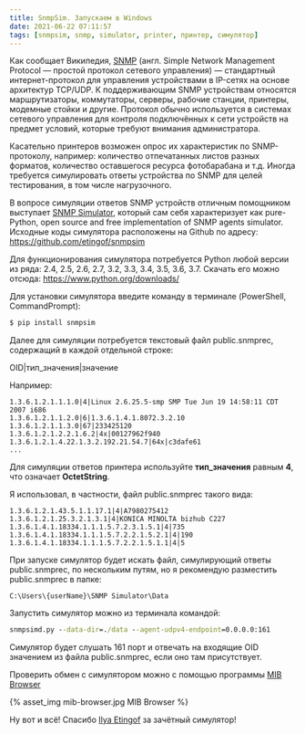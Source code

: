 ```yaml
---
title: SnmpSim. Запускаем в Windows
date: 2021-06-22 07:11:57
tags: [snmpsim, snmp, simulator, printer, принтер, симулятор]
---
```


Как сообщает Википедия, [SNMP](https://ru.wikipedia.org/wiki/SNMP) (англ. Simple Network Management Protocol — простой протокол сетевого управления) — стандартный интернет-протокол для управления устройствами в IP-сетях на основе архитектур TCP/UDP. К поддерживающим SNMP устройствам относятся маршрутизаторы, коммутаторы, серверы, рабочие станции, принтеры, модемные стойки и другие. Протокол обычно используется в системах сетевого управления для контроля подключённых к сети устройств на предмет условий, которые требуют внимания администратора.

Касательно принтеров возможен опрос их характеристик по SNMP-протоколу, например: количество отпечатанных листов разных форматов, количество оставшегося ресурса фотобарабана и т.д. 
Иногда требуется симулировать ответы устройства по SNMP для целей тестирования, в том числе нагрузочного.

В вопросе симуляции ответов SNMP устройств отличным помощником выступает [SNMP Simulator](https://github.com/etingof/snmpsim), который сам себя характеризует как pure-Python, open source and free implementation of SNMP agents simulator. Исходные коды симулятора расположены на Github по адресу: https://github.com/etingof/snmpsim

Для функционирования симулятора потребуется Python любой версии из ряда: 2.4, 2.5, 2.6, 2.7, 3.2, 3.3, 3.4, 3.5, 3.6, 3.7. Скачать его можно отсюда: https://www.python.org/downloads/

Для установки симулятора введите команду в терминале (PowerShell, CommandPrompt):
``` powershell
$ pip install snmpsim
```

Далее для симуляции потребуется текстовый файл public.snmprec, содержащий в каждой отдельной строке:

OID|тип_значения|значение

Например:
```
1.3.6.1.2.1.1.1.0|4|Linux 2.6.25.5-smp SMP Tue Jun 19 14:58:11 CDT 2007 i686
1.3.6.1.2.1.1.2.0|6|1.3.6.1.4.1.8072.3.2.10
1.3.6.1.2.1.1.3.0|67|233425120
1.3.6.1.2.1.2.2.1.6.2|4x|00127962f940
1.3.6.1.2.1.4.22.1.3.2.192.21.54.7|64x|c3dafe61
...
```

Для симуляции ответов принтера используйте **тип_значения** равным **4**, что означает **OctetString**.

Я использовал, в частности, файл public.snmprec такого вида:
```
1.3.6.1.2.1.43.5.1.1.17.1|4|A7980275412
1.3.6.1.2.1.25.3.2.1.3.1|4|KONICA MINOLTA bizhub C227
1.3.6.1.4.1.18334.1.1.1.5.7.2.3.1.5.1|4|735
1.3.6.1.4.1.18334.1.1.1.5.7.2.2.1.5.2.1|4|190
1.3.6.1.4.1.18334.1.1.1.5.7.2.2.1.5.1.1|4|5
```

При запуске симулятор будет искать файл, симулирующий ответы public.snmprec, по нескольким путям, но я рекомендую разместить public.snmprec в папке: 
```
C:\Users\{userName}\SNMP Simulator\Data
```

Запустить симулятор можно из терминала командой:
``` cmd
snmpsimd.py --data-dir=./data --agent-udpv4-endpoint=0.0.0.0:161
```

Симулятор будет слушать 161 порт и отвечать на входящие OID значением из файла public.snmprec, если оно там присутствует.

Проверить обмен с симулятором можно с помощью программы [MIB Browser](https://www.ireasoning.com/mibbrowser.shtml)

{% asset_img mib-browser.jpg MIB Browser %}

Ну вот и всё! Спасибо [Ilya Etingof](mailto:etingof@gmail.com) за зачётный симулятор!
